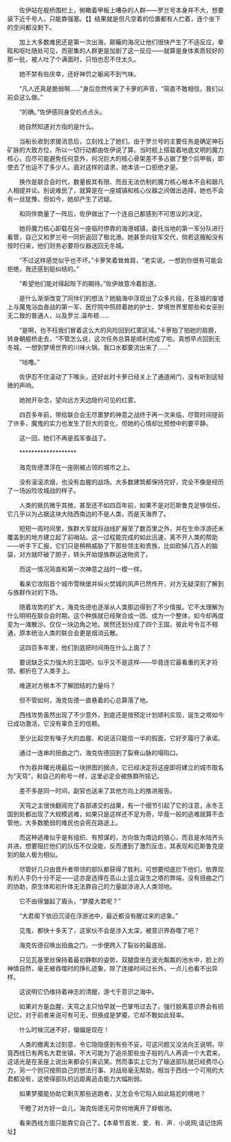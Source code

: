 　　佐伊站在舰桥围栏上，俯瞰着甲板上嘈杂的人群——罗兰号本身并不大，想要装下近千号人，只能靠强塞。【】结果就是但凡空着的位置都有人伫着，连个坐下的空间都没剩下。

　　加上大多数难民还是第一次出海，颠簸的海况让他们很快产生了不适反应，晕眩和呕吐随处可见，而密集的人群更是加剧了这一反应——就算是身体素质较好的那一批，被人吐了个满面时，只怕也忍不住太久。

　　她不禁有些庆幸，还好神罚之躯闻不到气味。

　　“凡人还真是脆弱啊……”身后忽然传来了卡萝的声音，“简直不敢相信，我们以前会这么做。”

　　“的确。”佐伊感同身受的点点头。

　　她自然知道对方指的是什么。

　　当船长收到求援消息后，立刻找上了她们。由于罗兰号的主要任务是确定神石矿脉的大致方位，所以一切行动都由佐伊说了算。当时舰上搭载着地底文明的魔力核心，应尽可能避免任何意外，何况巨大的核心骨架差不多占据了整个后甲板，即使去了也运不了多少人。面对这样的请求，她本该一口拒绝才是。

　　换作是联合会时代，数量极其有限、而且无法仿制的魔力核心根本不会和跟凡人相提并论。别说难民了，就算是在一座城镇和核心仪器之间做出选择，她也不会有一丝犹豫，但如今，她却产生了迟疑。

　　和同伴商量了一阵后，佐伊做出了一个连自己都感到不可思议的决定。

　　她将魔力核心卸载在另一座临时停靠的海港城镇，委托当地的第一军分队进行看管，自己又和罗兰号一同折返回了极北港。她甚至向驻军交代，倘若这艘船没有按时归来，他们则务必要将仪器送回无冬城。

　　“不过这样感觉似乎也不坏。”卡萝笑着耸耸肩，“老实说，一想到你很有可能会拒绝，我还感到挺纠结的。”

　　“希望他们能对得起陛下的期待。”佐伊故意冷着脸道。

　　是什么渐渐改变了同伴们的想法？她脑海中浮现出了众多片段，在圣城的废墟上与魔鬼浴血奋战的第一军、医疗院中照顾着她的护士、梦境世界里那些和女巫别无二致的普通人，以及罗兰.温布顿……

　　“是啊，也不枉我们冒着这么大的风险回到红雾区域。”卡萝拍了拍她的肩膀，转身朝舰桥走去，“不管怎么说，这次任务总算是顺利完成了啦。真想早点回到无冬城，一想到梦境世界的川味火锅，我口水都要流出来了……”

　　“咕噜。”

　　佐伊忍不住滚动了下喉头，还好此时卡萝已经关上了通道闸门，没有听到这轻微的声响。

　　她抛开杂念，望向远方天边隐约可见的红雾。

　　四百多年前，带给联合会无尽噩梦的神意之战终于再一次来临，尽管时间提前了许多，魔鬼的实力也发生了巨大的变化，但她的心情却比预想中的要平静。

　　这一回，她们不再是孤军奋战了。

　　*******************

　　海克佐德漂浮在一座刚被占领的城市之上。

　　没有滚滚浓烟，也没有血腥的战场。大多数建筑都保持完好，完全不像是经历了一场凶险攻城战的样子。

　　人类的抵抗微乎其微，甚至还不如四百年前，如果不是对厄斯鲁克足够信任，它几乎以为占据这块大陆西南边的不是人类，而是天海界了。

　　短短一周时间里，族群大军就将战线扩展至了数百里之外，并在生命浮游还未覆盖到的地方建立起了前哨站。这一过程能完成的如此迅速，离不开人类的帮助——听手下汇报，它们只是稍稍威胁了下那些领主和贵族，比如砍掉几百人的脑袋，对方就吓破了胆子，转头开始提族群运送物资了。

　　而这一情况简直和第一次神意之战时一模一样。

　　看来它攻陷首个城市雪映堡并纵火焚城的风声已然传开，对方无疑深刻了解到与族群作对的下场。

　　随着攻势的扩大，海克佐德也逐渐从人类那边得到了不少情报。它不太理解为什么明明在联合会时期，这个种族就已经聚合成一团、成为一个整体，如今却再度变为一滩散沙。仅仅一块边角之地，居然还划分成了四个王国，彼此号令互不相通，原本统治人类的联合会更是烟消云散。

　　这四百多年里，他们到底把时间用在什么上面了？

　　要说缺乏实力强大的王国吧，似乎又不是这样——毕竟连它最看重的天才将领，都折在了人类手上。

　　难道对方根本不了解团结的力量吗？

　　但不管如何，海克佐德一直悬着的心总算落了地。

　　西线攻势虽然出现了不少意外，到底还是按预定计划顺利实现，诞生之塔如今已成功激活，它没有辜负王的信赖。

　　至少比起空有嗓子大的血腥、和说话只能信一半的假面，它好歹履行了承诺。

　　通过一连串的扭曲之门，海克佐德回到了裂脊山脉的塌陷口。

　　作为吞并曙光境最后一块拼图的据点，它已经决定将这座即将建立的城市取名为“天穹”，和自己的称号一样，这里必定会被族群所铭记。

　　差不多是同一时间，副官也送来了其他方向上的推进报告。

　　天穹之主很快翻阅完了各部递交的战果，有一个细节引起了它的注意，永冬王国到处都出现了大规模逃难，如果只是这样还不足为奇，毕竟一般的逃难就算不去管他，大多数脆弱的难民也会死在路途上。

　　而这种逃难似乎是有组织、有预谋的，方向皆为南边的狼心，而且是水陆齐头并进。想要阻拦他们的队伍不仅没能，反而遭到了激烈反击，其表现和厄斯鲁克提到的敌人极为相似。

　　尽管好几只由晋升者带领的部队都获得了胜利，可想要彻底拦下他们，依靠现有的人手仍十分不足——这亦是选择在高山上竖立诞生之塔的弊端，没有扭曲之门的协助，原生体和初升体无法靠自己的力量跋涉进入人类领地。

　　它不由得皱起了眉头，“梦魇大君呢？”

　　“大君阁下依旧沉浸在浮游池中，最近都没有醒过来的迹象。”

　　见鬼，都快十多天了，这家伙不会是涉入太深，被意识界吞噬了吧？

　　海克佐德召唤出扭曲之门，一步便跨入了裂谷的最底层。

　　只见瓦基里丝保持着最初静默的姿势，双腿盘坐在波光粼粼的池水中，脸上的神情自然，毫无被吞噬时的挣扎迹象，除了连接时间过长外，一点儿也看不出异样。

　　这说明它仍维持着神志的清醒，游弋于意识之海中。

　　如果对方是血腥，天穹之主只怕早就一巴掌甩过去了。强行脱离意识界会有损记忆，对于前者来说可有可无，但换成是梦魇，它却不敢如此轻率。

　　什么时候沉迷不好，偏偏是现在！

　　人类的撤离太过刻意，令它隐隐感到有些不妥，可这问题又没法向王说明，毕竟西线已有两名大君坐镇，不大可能为了追杀那些虫子般的凡人再调一个大君来，这话光是在圣座上说出来都会引来讥笑。然而事实上它为了输送部队就已经费尽心力，另一个则只按照自己的想法行事、对战局毫无帮助，相当于西线一个可用的大君都没有，这使得部队的远距离追击能力大幅削弱。

　　如果梦魇能协助它剿灭那些逃跑者，又怎会令它陷入如此尴尬的境地？

　　干瞪了对方好一会儿，海克佐德无可奈何地离开了蜉蝣池。

　　看来西线方面只能靠它自己了。【本章节首发．爱．有．声．小说网,请记住网址】
